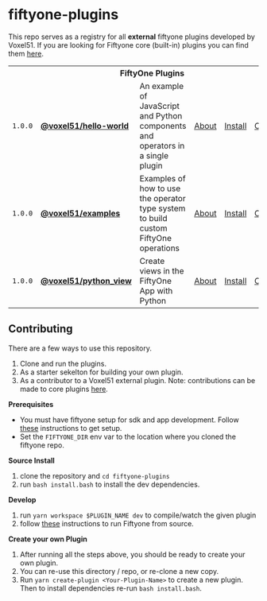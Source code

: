 # fiftyone-plugins

This repo serves as a registry for all **external** fiftyone plugins developed by Voxel51. If you are looking for Fiftyone core (built-in) plugins you can find them [here](https://github.com/voxel51/fiftyone/tree/develop/app).

<!-- start-table-of-contents -->
<table>
    <tr>
        <th colspan="6">
            FiftyOne Plugins
        </th>
    </tr>
    <!-- <tr>
        <td><code>1.0.0</code></td>
        <td><b><a href="https://github.com/voxel51/fiftyone-docs-search">@voxel51/fiftyone-docs-search</a></b></td>
        <td>Enable semantic search on the Voxel51 documentation from the FiftyOne app</td>
        <td><a href="https://github.com/voxel51/fiftyone-docs-search">About</a></td>
        <td><a href="https://github.com/voxel51/fiftyone-docs-search#installation">Install</a></td>
        <td>
        </td>
    </tr> -->
    <tr>
        <td><code>1.0.0</code></td>
        <td><b><a href="packages/hello-world/README.md">@voxel51/hello-world</a></b></td>
        <td>An example of JavaScript and Python components and operators in a single plugin</td>
        <td><a href="packages/hello-world/README.md#about">About</a></td>
        <td><a href="packages/hello-world/README.md#installation">Install</a></td>
        <td>
            <a href="packages/hello-world/README.md#operators">Operators</a>
        </td>
    </tr>
    <tr>
        <td><code>1.0.0</code></td>
        <td><b><a href="packages/examples/README.md">@voxel51/examples</a></b></td>
        <td>Examples of how to use the operator type system to build custom FiftyOne operations</td>
        <td><a href="packages/examples/README.md#about">About</a></td>
        <td><a href="packages/examples/README.md#installation">Install</a></td>
        <td>
            <a href="packages/examples/README.md#operators">Operators</a>
        </td>
    </tr>
    <tr>
        <td><code>1.0.0</code></td>
        <td><b><a href="packages/python_view/README.md">@voxel51/python_view</a></b></td>
        <td>Create views in the FiftyOne App with Python</td>
        <td><a href="packages/python_view/README.md#about">About</a></td>
        <td><a href="packages/python_view/README.md#installation">Install</a></td>
        <td>
            <a href="packages/python_view/README.md#operators">Operators</a>
        </td>
    </tr>
</table>
<!-- end-table-of-contents -->

## Contributing

There are a few ways to use this repository.

1. Clone and run the plugins.
2. As a starter sekelton for building your own plugin.
3. As a contributor to a Voxel51 external plugin. Note: contributions can be made to core plugins [here](https://github.com/voxel51/fiftyone/tree/develop/app).

**Prerequisites**

- You must have fiftyone setup for sdk and app development. Follow [these](https://github.com/voxel51/fiftyone/blob/develop/CONTRIBUTING.md) instructions to get setup.
- Set the `FIFTYONE_DIR` env var to the location where you cloned the fiftyone repo.

**Source Install**

1. clone the repository and `cd fiftyone-plugins`
1. run `bash install.bash` to install the dev dependencies.

**Develop**

1. run `yarn workspace $PLUGIN_NAME dev` to compile/watch the given plugin
1. follow [these](https://github.com/voxel51/fiftyone/blob/develop/CONTRIBUTING.md) instructions to run Fiftyone from source.

**Create your own Plugin**

1. After running all the steps above, you should be ready to create your own plugin.
2. You can re-use this directory / repo, or re-clone a new copy.
3. Run `yarn create-plugin <Your-Plugin-Name>` to create a new plugin. Then to install dependencies re-run `bash install.bash`.
